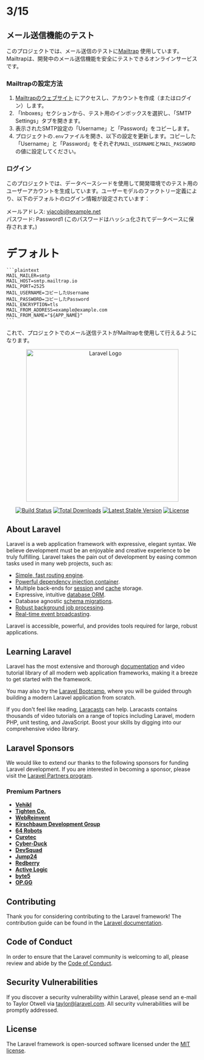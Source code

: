# 3/15


## メール送信機能のテスト

このプロジェクトでは、メール送信のテストに[Mailtrap](https://mailtrap.io) 使用しています。Mailtrapは、開発中のメール送信機能を安全にテストできるオンラインサービスです。

### Mailtrapの設定方法

1. [Mailtrapのウェブサイト](https://mailtrap.io) にアクセスし、アカウントを作成（またはログイン）します。
2. 「Inboxes」セクションから、テスト用のインボックスを選択し、「SMTP Settings」タブを開きます。
3. 表示されたSMTP設定の「Username」と「Password」をコピーします。
4. プロジェクトの`.env`ファイルを開き、以下の設定を更新します。コピーした「Username」と「Password」をそれぞれ`MAIL_USERNAME`と`MAIL_PASSWORD`の値に設定してください。


### ログイン

このプロジェクトでは、データベースシードを使用して開発環境でのテスト用のユーザーアカウントを生成しています。ユーザーモデルのファクトリー定義により、以下のデフォルトのログイン情報が設定されています：

メールアドレス: vjacobi@example.net  
パスワード: Password1 (このパスワードはハッシュ化されてデータベースに保存されます。)





# デフォルト
    ```plaintext
    MAIL_MAILER=smtp
    MAIL_HOST=smtp.mailtrap.io
    MAIL_PORT=2525
    MAIL_USERNAME=コピーしたUsername
    MAIL_PASSWORD=コピーしたPassword
    MAIL_ENCRYPTION=tls
    MAIL_FROM_ADDRESS=example@example.com
    MAIL_FROM_NAME="${APP_NAME}"
    ```

これで、プロジェクトでのメール送信テストがMailtrapを使用して行えるようになります。








<p align="center"><a href="https://laravel.com" target="_blank"><img src="https://raw.githubusercontent.com/laravel/art/master/logo-lockup/5%20SVG/2%20CMYK/1%20Full%20Color/laravel-logolockup-cmyk-red.svg" width="400" alt="Laravel Logo"></a></p>

<p align="center">
<a href="https://github.com/laravel/framework/actions"><img src="https://github.com/laravel/framework/workflows/tests/badge.svg" alt="Build Status"></a>
<a href="https://packagist.org/packages/laravel/framework"><img src="https://img.shields.io/packagist/dt/laravel/framework" alt="Total Downloads"></a>
<a href="https://packagist.org/packages/laravel/framework"><img src="https://img.shields.io/packagist/v/laravel/framework" alt="Latest Stable Version"></a>
<a href="https://packagist.org/packages/laravel/framework"><img src="https://img.shields.io/packagist/l/laravel/framework" alt="License"></a>
</p>

## About Laravel

Laravel is a web application framework with expressive, elegant syntax. We believe development must be an enjoyable and creative experience to be truly fulfilling. Laravel takes the pain out of development by easing common tasks used in many web projects, such as:

- [Simple, fast routing engine](https://laravel.com/docs/routing).
- [Powerful dependency injection container](https://laravel.com/docs/container).
- Multiple back-ends for [session](https://laravel.com/docs/session) and [cache](https://laravel.com/docs/cache) storage.
- Expressive, intuitive [database ORM](https://laravel.com/docs/eloquent).
- Database agnostic [schema migrations](https://laravel.com/docs/migrations).
- [Robust background job processing](https://laravel.com/docs/queues).
- [Real-time event broadcasting](https://laravel.com/docs/broadcasting).

Laravel is accessible, powerful, and provides tools required for large, robust applications.

## Learning Laravel

Laravel has the most extensive and thorough [documentation](https://laravel.com/docs) and video tutorial library of all modern web application frameworks, making it a breeze to get started with the framework.

You may also try the [Laravel Bootcamp](https://bootcamp.laravel.com), where you will be guided through building a modern Laravel application from scratch.

If you don't feel like reading, [Laracasts](https://laracasts.com) can help. Laracasts contains thousands of video tutorials on a range of topics including Laravel, modern PHP, unit testing, and JavaScript. Boost your skills by digging into our comprehensive video library.

## Laravel Sponsors

We would like to extend our thanks to the following sponsors for funding Laravel development. If you are interested in becoming a sponsor, please visit the [Laravel Partners program](https://partners.laravel.com).

### Premium Partners

- **[Vehikl](https://vehikl.com/)**
- **[Tighten Co.](https://tighten.co)**
- **[WebReinvent](https://webreinvent.com/)**
- **[Kirschbaum Development Group](https://kirschbaumdevelopment.com)**
- **[64 Robots](https://64robots.com)**
- **[Curotec](https://www.curotec.com/services/technologies/laravel/)**
- **[Cyber-Duck](https://cyber-duck.co.uk)**
- **[DevSquad](https://devsquad.com/hire-laravel-developers)**
- **[Jump24](https://jump24.co.uk)**
- **[Redberry](https://redberry.international/laravel/)**
- **[Active Logic](https://activelogic.com)**
- **[byte5](https://byte5.de)**
- **[OP.GG](https://op.gg)**

## Contributing

Thank you for considering contributing to the Laravel framework! The contribution guide can be found in the [Laravel documentation](https://laravel.com/docs/contributions).

## Code of Conduct

In order to ensure that the Laravel community is welcoming to all, please review and abide by the [Code of Conduct](https://laravel.com/docs/contributions#code-of-conduct).

## Security Vulnerabilities

If you discover a security vulnerability within Laravel, please send an e-mail to Taylor Otwell via [taylor@laravel.com](mailto:taylor@laravel.com). All security vulnerabilities will be promptly addressed.

## License

The Laravel framework is open-sourced software licensed under the [MIT license](https://opensource.org/licenses/MIT).
